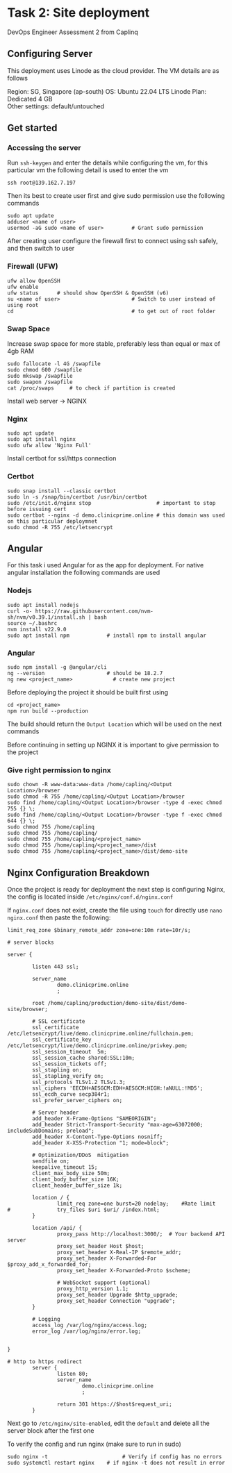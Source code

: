 
# Task 2: Site deployment

DevOps Engineer Assessment 2 from Caplinq



## Configuring Server

This deployment uses Linode as the cloud provider. The VM details are as follows

Region: SG, Singapore (ap-south)
OS: Ubuntu 22.04 LTS
Linode Plan: Dedicated 4 GB  
Other settings: default/untouched


## Get started

### Accessing the server

Run `ssh-keygen` and enter the details while configuring the vm, for this particular vm the following detail is used to enter the vm

```
ssh root@139.162.7.197
```

Then its best to create user first and give sudo permission use the following commands
```
sudo apt update
adduser <name of user>
usermod -aG sudo <name of user>         # Grant sudo permission

```

After creating user configure the firewall first to connect using ssh safely, and then switch to user

### Firewall (UFW)
```
ufw allow OpenSSH  
ufw enable  
ufw status      # should show OpenSSH & OpenSSH (v6)
su <name of user>                       # Switch to user instead of using root
cd                                      # to get out of root folder
```

### Swap Space
Increase swap space for more stable, preferably less than equal or max of 4gb RAM

```
sudo fallocate -l 4G /swapfile  
sudo chmod 600 /swapfile  
sudo mkswap /swapfile  
sudo swapon /swapfile  
cat /proc/swaps     # to check if partition is created
```

Install web server -> NGINX

### Nginx
```
sudo apt update  
sudo apt install nginx
sudo ufw allow 'Nginx Full'  
```

Install certbot for ssl/https connection
### Certbot
```
sudo snap install --classic certbot  
sudo ln -s /snap/bin/certbot /usr/bin/certbot  
sudo /etc/init.d/nginx stop                     # important to stop before issuing cert
sudo certbot --nginx -d demo.clinicprime.online # this domain was used on this particular deploymnet
sudo chmod -R 755 /etc/letsencrypt

```

## Angular

For this task i used Angular for as the app for deployment. For native angular installation the following commands are used

### Nodejs
```
sudo apt install nodejs  
curl -o- https://raw.githubusercontent.com/nvm-sh/nvm/v0.39.1/install.sh | bash  
source ~/.bashrc  
nvm install v22.9.0  
sudo apt install npm            # install npm to install angular
```

### Angular
```
sudo npm install -g @angular/cli  
ng --version                    # should be 18.2.7
ng new <project_name>             # create new project
```

Before deploying the project it should be built first using
```
cd <project_name>  
npm run build --production
```

The build should return the `Output Location` which will be used on the next commands

Before continuing in setting up NGINX it is important to give permission to the project

### Give right permission to nginx
```
sudo chown -R www-data:www-data /home/caplinq/<Output Location>/browser  
sudo chmod -R 755 /home/caplinq/<Output Location>/browser  
sudo find /home/caplinq/<Output Location>/browser -type d -exec chmod 755 {} \;  
sudo find /home/caplinq/<Output Location>/browser -type f -exec chmod 644 {} \;  
sudo chmod 755 /home/caplinq  
sudo chmod 755 /home/caplinq/
sudo chmod 755 /home/caplinq/<project_name> 
sudo chmod 755 /home/caplinq/<project_name>/dist  
sudo chmod 755 /home/caplinq/<project_name>/dist/demo-site  
```




## Nginx Configuration Breakdown

Once the project is ready for deployment the  next step is configuring Nginx, the config is located inside `/etc/nginx/conf.d/nginx.conf`

If `nginx.conf` does not exist, create the file using `touch` for directly use `nano nginx.conf` then paste the following:

```
limit_req_zone $binary_remote_addr zone=one:10m rate=10r/s;

# server blocks

server {

        listen 443 ssl;

        server_name
                demo.clinicprime.online
                ;

        root /home/caplinq/production/demo-site/dist/demo-site/browser;

        # SSL certificate
        ssl_certificate /etc/letsencrypt/live/demo.clinicprime.online/fullchain.pem;
        ssl_certificate_key /etc/letsencrypt/live/demo.clinicprime.online/privkey.pem;
        ssl_session_timeout  5m;
        ssl_session_cache shared:SSL:10m;
        ssl_session_tickets off;
        ssl_stapling on;
        ssl_stapling_verify on;
        ssl_protocols TLSv1.2 TLSv1.3;
        ssl_ciphers 'EECDH+AESGCM:EDH+AESGCM:HIGH:!aNULL:!MD5';
        ssl_ecdh_curve secp384r1;
        ssl_prefer_server_ciphers on;

        # Server header
        add_header X-Frame-Options "SAMEORIGIN";
        add_header Strict-Transport-Security "max-age=63072000; includeSubDomains; preload";
        add_header X-Content-Type-Options nosniff;
        add_header X-XSS-Protection "1; mode=block";

        # Optimization/DDoS  mitigation
        sendfile on;
        keepalive_timeout 15;
        client_max_body_size 50m;
        client_body_buffer_size 16K;
        client_header_buffer_size 1k;

        location / {
                limit_req zone=one burst=20 nodelay;    #Rate limit
#               try_files $uri $uri/ /index.html;
        }

        location /api/ {
                proxy_pass http://localhost:3000/;  # Your backend API server
                proxy_set_header Host $host;
                proxy_set_header X-Real-IP $remote_addr;
                proxy_set_header X-Forwarded-For $proxy_add_x_forwarded_for;
                proxy_set_header X-Forwarded-Proto $scheme;

                # WebSocket support (optional)
                proxy_http_version 1.1;
                proxy_set_header Upgrade $http_upgrade;
                proxy_set_header Connection "upgrade";
        }

        # Logging
        access_log /var/log/nginx/access.log;
        error_log /var/log/nginx/error.log;


}

# http to https redirect
        server {
                listen 80;
                server_name
                        demo.clinicprime.online
                        ;

                return 301 https://$host$request_uri;
        }
```

Next go to `/etc/nginx/site-enabled`, edit the `default` and delete all the server block after the first one



To verify the config and run nginx (make sure to run in sudo)
```
sudo nginx -t                        # Verify if config has no errors
sudo systemctl restart nginx    # if nginx -t does not result in error
```
